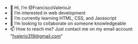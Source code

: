 - 👋 Hi, I’m @FranciscoValerioJr
- 👀 I’m interested in web development 
- 🌱 I’m currently learning HTML, CSS, and Javascript 
- 💞️ I’m looking to collaborate on someone knowledgeable
- 📫 How to reach me? Just contact me on my email account "fvalerio319@gmail.com"

<!---
FranciscoValerioJr/FranciscoValerioJr is a ✨ special ✨ repository because its `README.md` (this file) appears on your GitHub profile.
You can click the Preview link to take a look at your changes.
--->
